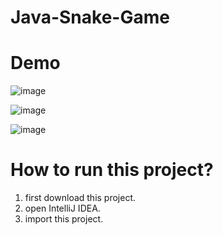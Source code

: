 # Java-Snake-Game

# Demo

![image](https://user-images.githubusercontent.com/77583339/208663333-799d0ec6-8ee5-47a7-b29d-3b408e5b0868.png)

![image](https://user-images.githubusercontent.com/77583339/208663715-2e4ecd2a-3cfd-414c-b8a7-39e58a796d02.png)

![image](https://user-images.githubusercontent.com/77583339/208663398-b43026fa-ec58-4340-9c30-26069748995e.png)

# How to run this project?

1. first download this project.
2. open IntelliJ IDEA.
3. import this project.
